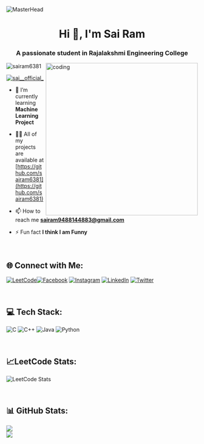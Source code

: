
![MasterHead](https://s4.gifyu.com/images/sai-ram.gif)

<h1 align="center">Hi 👋, I'm Sai Ram</h1>
<h3 align="center">A passionate student in Rajalakshmi Engineering College</h3>
<img align="right" alt="coding" width="400"src="https://media2.giphy.com/media/5WJ6K7XnP2K2p3VWft/giphy.gif">
<p align="left"> <img src="https://komarev.com/ghpvc/?username=sairam6381&label=Profile%20views&color=0e75b6&style=flat" alt="sairam6381" /> </p>

<p align="left"> <a href="https://twitter.com/sai__official_" target="blank"><img src="https://img.shields.io/twitter/follow/sai__official_?logo=twitter&style=for-the-badge" alt="sai__official_" /></a> </p>

- 🌱 I’m currently learning **Machine Learning Project**

- 👨‍💻 All of my projects are available at [https://github.com/sairam6381](https://github.com/sairam6381)

- 📫 How to reach me **sairam9488144883@gmail.com**

- ⚡ Fun fact **I think I am Funny**
<p><br></p>




## 🌐 Connect with Me:
[![LeetCode](https://img.shields.io/badge/LeetCode-%23FFA116.svg?logo=LeetCode&logoColor=white)](https://leetcode.com/sairam6381/)[![Facebook](https://img.shields.io/badge/Facebook-%231877F2.svg?logo=Facebook&logoColor=white)](https://facebook.com/sai.ram.1460693) [![Instagram](https://img.shields.io/badge/Instagram-%23E4405F.svg?logo=Instagram&logoColor=white)](https://instagram.com/sai__official_) [![LinkedIn](https://img.shields.io/badge/LinkedIn-%230077B5.svg?logo=linkedin&logoColor=white)](https://linkedin.com/in/sai-ram-455955188) [![Twitter](https://img.shields.io/badge/Twitter-%231DA1F2.svg?logo=Twitter&logoColor=white)](https://twitter.com/sai__official_) 
<p><br></p>

## 💻 Tech Stack:
![C](https://img.shields.io/badge/c-%2300599C.svg?style=for-the-badge&logo=c&logoColor=white) ![C++](https://img.shields.io/badge/c++-%2300599C.svg?style=for-the-badge&logo=c%2B%2B&logoColor=white) ![Java](https://img.shields.io/badge/java-%23ED8B00.svg?style=for-the-badge&logo=java&logoColor=white) ![Python](https://img.shields.io/badge/python-3670A0?style=for-the-badge&logo=python&logoColor=ffdd54)


<p><br></p>

## 📈LeetCode Stats:

![LeetCode Stats](https://leetcard.jacoblin.cool/sairam6381?theme=dark&font=Quicksand)

<p><br></p>

## 📊 GitHub Stats:
![](https://github-readme-stats.vercel.app/api?username=sairam6381&theme=dark&hide_border=false&include_all_commits=true&count_private=false)<br/>
![](https://github-readme-streak-stats.herokuapp.com/?user=sairam6381&theme=dark&hide_border=false)<br/>
<!-- ![](https://github-readme-stats.vercel.app/api/top-langs/?username=sdsd&theme=dark&hide_border=false&include_all_commits=true&count_private=false&layout=compact) -->



